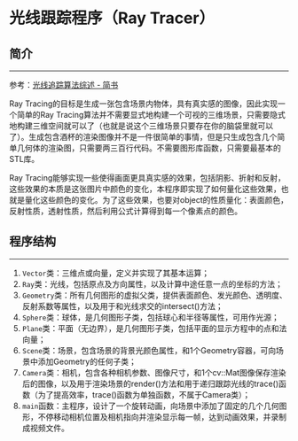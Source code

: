 # 光线跟踪程序（Ray Tracer）

## 简介
------

参考：[光线追踪算法综述 - 简书](http://www.jianshu.com/p/81329c6c7002)

Ray Tracing的目标是生成一张包含场景内物体，具有真实感的图像，因此实现一个简单的Ray Tracing算法并不需要显式地构建一个可视的三维场景，只需要隐式地构建三维空间就可以了（也就是说这个三维场景只要存在你的脑袋里就可以了）。生成包含酒杯的渲染图像并不是一件很简单的事情，但是只生成包含几个简单几何体的渲染图，只需要两三百行代码。不需要图形库函数，只需要最基本的STL库。

Ray Tracing能够实现一些使得画面更具真实感的效果，包括阴影、折射和反射，这些效果的本质是这张图片中颜色的变化，本程序即实现了如何量化这些效果，也就是量化这些颜色的变化。为了这些效果，也要对object的性质量化：表面颜色，反射性质，透射性质，然后利用公式计算得到每一个像素点的颜色。

## 程序结构
------

1. `Vector`类：三维点或向量，定义并实现了其基本运算；  
2. `Ray`类：光线，包括原点及方向属性，以及计算中途任意一点的坐标的方法；  
3. `Geometry`类：所有几何图形的虚拟父类，提供表面颜色、发光颜色、透明度、反射系数等属性，以及用于和光线求交的intersect()方法；  
4. `Sphere`类：球体，是几何图形子类，包括球心和半径等属性，可用作光源；  
5. `Plane`类：平面（无边界），是几何图形子类，包括平面的显示方程中的点和法向量；  
6. `Scene`类：场景，包含场景的背景光颜色属性，和1个Geometry容器，可向场景中添加Geometry的任何子类；  
7. `Camera`类：相机，包含各种相机参数、图像尺寸，和1个cv::Mat图像保存渲染后的图像，以及用于渲染场景的render()方法和用于递归跟踪光线的trace()函数（为了提高效率，trace()函数为单独函数，不属于Camera类）；  
8. `main`函数：主程序，设计了一个旋转动画，向场景中添加了固定的几个几何图形，不停移动相机位置及相机指向并渲染显示每一帧，达到动画效果，并录制成视频文件。  
